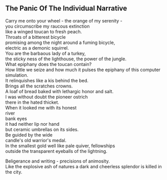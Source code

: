 The Panic Of The Individual Narrative
-------------------------------------
Carry me onto your wheel - the orange of my serenity -  
you circumscribe my raucous extinction  
like a winged toucan to fresh peach.  
Throats of a bitterest bicycle  
promising among the night around a fuming bicycle,  
electric as a demonic squirrel.  
You are the barbaous lady of a turkey,  
the sticky ness of the lighthouse, the power of the jungle.  
What epiphany does the toucan contain?  
How little we seize and how much it pulses the epiphany of this computer simulation.  
It relinquishes like a kis behind the bed.  
Brings all the scratches crowns.  
A loaf of bread baked with lethargic honor and salt.  
I was without doubt the pioneer ostrich  
there in the hated thicket.  
When it looked me with its honest  
river  
bank eyes  
it had neither lip nor hand  
but ceramic umbrellas on its sides.  
Be guided by the wide  
candle's old warrior's medal.  
In the smallest gold well like pale quiver, fellowships  
outside the transparent eyeballs of the lightning.  
  
Beligerance and writing - precisions of animosity.  
Like the explosive ash of natures a dark and cheerless splendor is killed in the city.  

